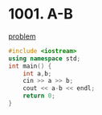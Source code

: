 # 1001. A-B

[problem](https://www.acmicpc.net/problem/1001)

```cpp
#include <iostream>
using namespace std;
int main() {
    int a,b;
    cin >> a >> b;
    cout << a-b << endl;
    return 0;
}
```
